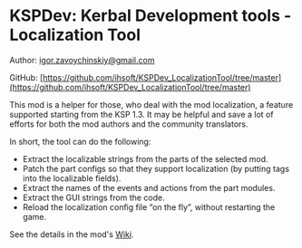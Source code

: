 # KSPDev: Kerbal Development tools - Localization Tool

Author: igor.zavoychinskiy@gmail.com

GitHub: [https://github.com/ihsoft/KSPDev_LocalizationTool/tree/master](https://github.com/ihsoft/KSPDev_LocalizationTool/tree/master)

This mod is a helper for those, who deal with the mod localization, a feature supported starting from
the KSP 1.3. It may be helpful and save a lot of efforts for both the mod authors and the community
translators.

In short, the tool can do the following:
* Extract the localizable strings from the parts of the selected mod.
* Patch the part configs so that they support localization (by putting tags into the localizable fields).
* Extract the names of the events and actions from the part modules.
* Extract the GUI strings from the code.
* Reload the localization config file “on the fly”, without restarting the game.

See the details in the mod's [Wiki](https://github.com/ihsoft/KSPDev_LocalizationTool/wiki).
